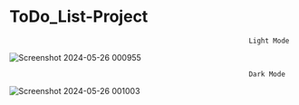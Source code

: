 # ToDo_List-Project
                                                               Light Mode
![Screenshot 2024-05-26 000955](https://github.com/aloukik16/ToDo_List-Project/assets/150384385/f8b86530-4844-4e51-b12e-a8dd2f9c38e8)


                                                               Dark Mode
![Screenshot 2024-05-26 001003](https://github.com/aloukik16/ToDo_List-Project/assets/150384385/c378c944-43a8-41fc-bcfa-62d47b731760)
